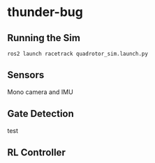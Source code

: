 # thunder-bug

## Running the Sim
```
ros2 launch racetrack quadrotor_sim.launch.py
```

## Sensors
Mono camera and IMU

## Gate Detection
test

## RL Controller
